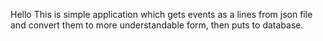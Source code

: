 Hello
This is simple application which gets events as a lines from 
json file and convert them to more understandable form, then
puts to database.
